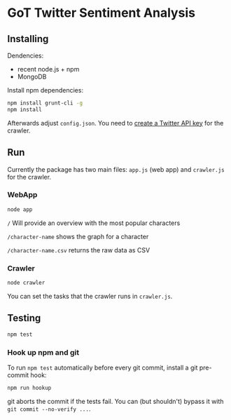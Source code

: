 # GoT Twitter Sentiment Analysis

## Installing
Dendencies:
- recent node.js + npm
- MongoDB

Install npm dependencies:
```sh
npm install grunt-cli -g
npm install
```

Afterwards adjust `config.json`. You need to [create a Twitter API key](https://apps.twitter.com/) for the crawler.

## Run
Currently the package has two main files: `app.js` (web app) and `crawler.js` for the crawler.

### WebApp
```sh
node app
```

`/` Will provide an overview with the most popular characters

`/character-name` shows the graph for a character

`/character-name.csv` returns the raw data as CSV

### Crawler
```sh
node crawler
```

You can set the tasks that the crawler runs in `crawler.js`.

## Testing
```sh
npm test
```

### Hook up npm and git
To run `npm test` automatically before every git commit, install a git pre-commit hook:

```sh
npm run hookup
```

git aborts the commit if the tests fail. You can (but shouldn't) bypass it with `git commit --no-verify ...`.
